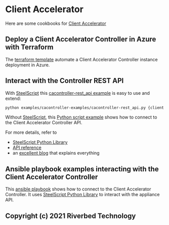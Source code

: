 # Client Accelerator

Here are some cookbooks for [Client Accelerator](https://www.riverbed.com/products/steelhead/client-accelerator.html)

## Deploy a Client Accelerator Controller in Azure with Terraform

The [terraform template](Azure/Terraform) automate a Client Accelerator Controller instance deployment in Azure.

## Interact with the Controller REST API

With [SteelScript](https://github.com/riverbed/steelscript) this [cacontroller-rest_api example](https://github.com/riverbed/steelscript-client-accelerator-controller/blob/main/examples/cacontroller-rest_api.py) is easy to use and extend:

```bash
python examples/cacontroller-examples/cacontroller-rest_api.py {client accelerator controller fqdn or ip address} --access_code {access_code}
```

Without [SteelScript](https://github.com/riverbed/steelscript), this [Python script example](REST/Client_Accelerator_Controller_restapi.py) shows how to connect to the Client Accelerator Controller API.

For more details, refer to

- [SteelScript Python Library](https://github.com/riverbed/steelscript)
- [API reference](https://support.riverbed.com/apis/_products/SteelCentral_Controller_for_SteelHead_Mobile/index.html)
- an [excellent blog](https://gestaltit.com/tech-talks/riverbed/riverbed-2020/nwkautomaniac/getting-started-with-the-steelhead-client-accelerator-controller-api-part-1/) that explains everything

## Ansible playbook examples interacting with the Client Accelerator Controller

This [ansible playbook](Ansible-101-Playbook/) shows how to connect to the Client Accelerator Controller. It uses [SteelScript Python Library](https://github.com/riverbed/steelscript) to interact with the appliance API.

## Copyright (c) 2021 Riverbed Technology
